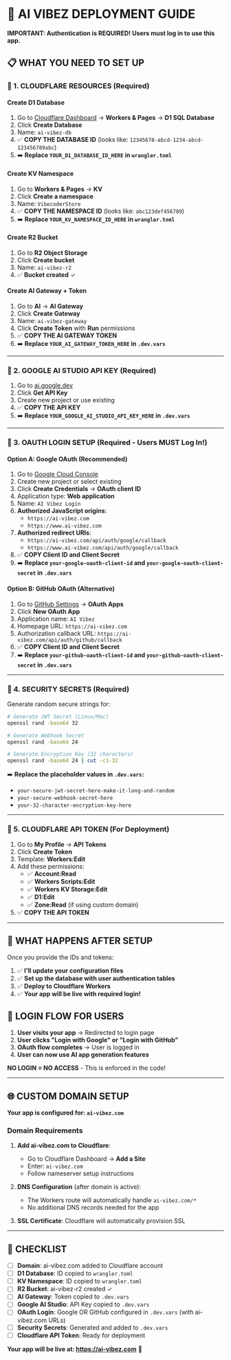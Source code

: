 # 🚀 AI VIBEZ DEPLOYMENT GUIDE

**IMPORTANT: Authentication is REQUIRED! Users must log in to use this app.**

## 📋 WHAT YOU NEED TO SET UP

### 🔧 1. CLOUDFLARE RESOURCES (Required)

#### **Create D1 Database**
1. Go to [Cloudflare Dashboard](https://dash.cloudflare.com) → **Workers & Pages** → **D1 SQL Database**  
2. Click **Create Database**
3. Name: `ai-vibez-db`
4. ✅ **COPY THE DATABASE ID** (looks like: `12345678-abcd-1234-abcd-123456789abc`)
5. ➡️ **Replace `YOUR_D1_DATABASE_ID_HERE` in `wrangler.toml`**

#### **Create KV Namespace**
1. Go to **Workers & Pages** → **KV**
2. Click **Create a namespace**  
3. Name: `VibecoderStore`
4. ✅ **COPY THE NAMESPACE ID** (looks like: `abc123def456789`)
5. ➡️ **Replace `YOUR_KV_NAMESPACE_ID_HERE` in `wrangler.toml`**

#### **Create R2 Bucket**
1. Go to **R2 Object Storage**
2. Click **Create bucket**
3. Name: `ai-vibez-r2`
4. ✅ **Bucket created** ✓

#### **Create AI Gateway + Token**
1. Go to **AI** → **AI Gateway**
2. Click **Create Gateway** 
3. Name: `ai-vibez-gateway`
4. Click **Create Token** with **Run** permissions
5. ✅ **COPY THE AI GATEWAY TOKEN**
6. ➡️ **Replace `YOUR_AI_GATEWAY_TOKEN_HERE` in `.dev.vars`**

---

### 🎯 2. GOOGLE AI STUDIO API KEY (Required)

1. Go to [ai.google.dev](https://ai.google.dev)
2. Click **Get API Key**
3. Create new project or use existing
4. ✅ **COPY THE API KEY**
5. ➡️ **Replace `YOUR_GOOGLE_AI_STUDIO_API_KEY_HERE` in `.dev.vars`**

---

### 🔐 3. OAUTH LOGIN SETUP (Required - Users MUST Log In!)

#### **Option A: Google OAuth (Recommended)**
1. Go to [Google Cloud Console](https://console.cloud.google.com/apis/credentials)
2. Create new project or select existing
3. Click **Create Credentials** → **OAuth client ID**
4. Application type: **Web application**
5. Name: `AI Vibez Login`
6. **Authorized JavaScript origins**: 
   - `https://ai-vibez.com`
   - `https://www.ai-vibez.com`
7. **Authorized redirect URIs**: 
   - `https://ai-vibez.com/api/auth/google/callback`
   - `https://www.ai-vibez.com/api/auth/google/callback`
8. ✅ **COPY Client ID and Client Secret**
9. ➡️ **Replace `your-google-oauth-client-id` and `your-google-oauth-client-secret` in `.dev.vars`**

#### **Option B: GitHub OAuth (Alternative)**
1. Go to [GitHub Settings](https://github.com/settings/developers) → **OAuth Apps**
2. Click **New OAuth App**
3. Application name: `AI Vibez`  
4. Homepage URL: `https://ai-vibez.com`
5. Authorization callback URL: `https://ai-vibez.com/api/auth/github/callback`
6. ✅ **COPY Client ID and Client Secret**
7. ➡️ **Replace `your-github-oauth-client-id` and `your-github-oauth-client-secret` in `.dev.vars`**

---

### 🔑 4. SECURITY SECRETS (Required)

Generate random secure strings for:

```bash
# Generate JWT Secret (Linux/Mac)
openssl rand -base64 32

# Generate Webhook Secret  
openssl rand -base64 24

# Generate Encryption Key (32 characters)
openssl rand -base64 24 | cut -c1-32
```

➡️ **Replace the placeholder values in `.dev.vars`:**
- `your-secure-jwt-secret-here-make-it-long-and-random`
- `your-secure-webhook-secret-here`  
- `your-32-character-encryption-key-here`

---

### 🚀 5. CLOUDFLARE API TOKEN (For Deployment)

1. Go to **My Profile** → **API Tokens**
2. Click **Create Token**
3. Template: **Workers:Edit** 
4. Add these permissions:
   - ✅ **Account:Read**
   - ✅ **Workers Scripts:Edit**
   - ✅ **Workers KV Storage:Edit** 
   - ✅ **D1:Edit**
   - ✅ **Zone:Read** (if using custom domain)
5. ✅ **COPY THE API TOKEN**

---

## 🎯 WHAT HAPPENS AFTER SETUP

Once you provide the IDs and tokens:

1. ✅ **I'll update your configuration files**
2. ✅ **Set up the database with user authentication tables**
3. ✅ **Deploy to Cloudflare Workers**  
4. ✅ **Your app will be live with required login!**

## 🔐 LOGIN FLOW FOR USERS

1. **User visits your app** → Redirected to login page
2. **User clicks "Login with Google" or "Login with GitHub"**
3. **OAuth flow completes** → User is logged in
4. **User can now use AI app generation features**

**NO LOGIN = NO ACCESS** - This is enforced in the code!

---

## 🌐 CUSTOM DOMAIN SETUP

**Your app is configured for: `ai-vibez.com`**

### **Domain Requirements**
1. **Add ai-vibez.com to Cloudflare**:
   - Go to Cloudflare Dashboard → **Add a Site**
   - Enter: `ai-vibez.com`
   - Follow nameserver setup instructions

2. **DNS Configuration** (after domain is active):
   - The Workers route will automatically handle `ai-vibez.com/*`
   - No additional DNS records needed for the app

3. **SSL Certificate**: Cloudflare will automatically provision SSL

---

## 📝 CHECKLIST

- [ ] **Domain**: ai-vibez.com added to Cloudflare account
- [ ] **D1 Database**: ID copied to `wrangler.toml`
- [ ] **KV Namespace**: ID copied to `wrangler.toml`  
- [ ] **R2 Bucket**: ai-vibez-r2 created ✓
- [ ] **AI Gateway**: Token copied to `.dev.vars`
- [ ] **Google AI Studio**: API Key copied to `.dev.vars`
- [ ] **OAuth Login**: Google OR GitHub configured in `.dev.vars` (with ai-vibez.com URLs)
- [ ] **Security Secrets**: Generated and added to `.dev.vars`
- [ ] **Cloudflare API Token**: Ready for deployment

**Your app will be live at: https://ai-vibez.com** 🚀